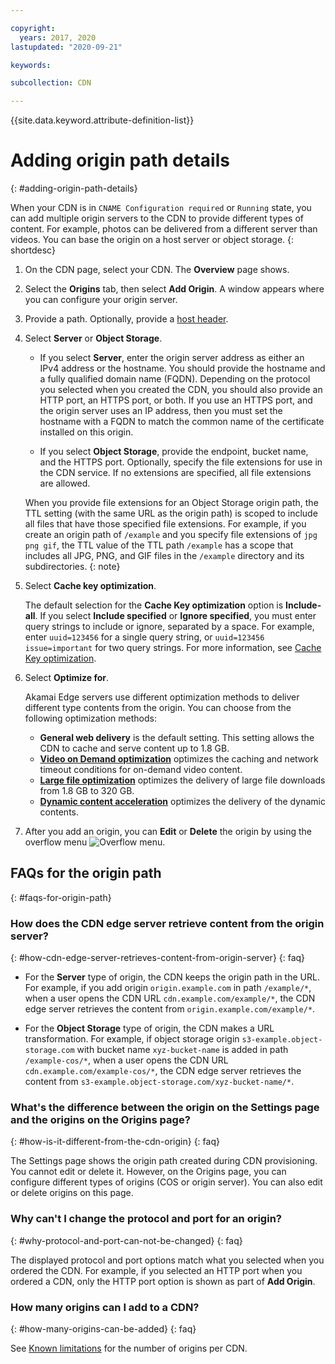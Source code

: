 ```yaml
---

copyright:
  years: 2017, 2020
lastupdated: "2020-09-21"

keywords:

subcollection: CDN

---
```


{{site.data.keyword.attribute-definition-list}}

# Adding origin path details
{: #adding-origin-path-details}

When your CDN is in `CNAME Configuration required` or `Running` state, you can add multiple origin servers to the CDN to provide different types of content. For example, photos can be delivered from a different server than videos. You can base the origin on a host server or object storage.
{: shortdesc}

1. On the CDN page, select your CDN. The **Overview** page shows.
2. Select the **Origins** tab, then select **Add Origin**. A window appears where you can configure your origin server.

3. Provide a path. Optionally, provide a [host header](/docs/CDN?topic=CDN-about-content-delivery-networks-cdn-#host-header-support).
4. Select **Server** or **Object Storage**.

   * If you select **Server**, enter the origin server address as either an IPv4 address or the hostname. You should provide the hostname and a fully qualified domain name (FQDN). Depending on the protocol you selected when you created the CDN, you should also provide an HTTP port, an HTTPS port, or both. If you use an HTTPS port, and the origin server uses an IP address, then you must set the hostname with a FQDN to match the common name of the certificate installed on this origin.

   * If you select **Object Storage**, provide the endpoint, bucket name, and the HTTPS port. Optionally, specify the file extensions for use in the CDN service. If no extensions are specified, all file extensions are allowed.

   When you provide file extensions for an Object Storage origin path, the TTL setting (with the same URL as the origin path) is scoped to include all files that have those specified file extensions. For example, if you create an origin path of `/example` and you specify file extensions of `jpg png gif`, the TTL value of the TTL path `/example` has a scope that includes all JPG, PNG, and GIF files in the `/example` directory and its subdirectories.
   {: note}

5. Select **Cache key optimization**.

   The default selection for the **Cache Key optimization** option is **Include-all**. If you select **Include specified** or **Ignore specified**, you must enter query strings to include or ignore, separated by a space. For example, enter `uuid=123456` for a single query string, or `uuid=123456 issue=important` for two query strings. For more information, see [Cache Key optimization](/docs/CDN?topic=CDN-about-content-delivery-networks-cdn-#cache-key-optimization).

6. Select **Optimize for**.

   Akamai Edge servers use different optimization methods to deliver different type contents from the origin. You can choose from the following optimization methods:

   * **General web delivery** is the default setting. This setting allows the CDN to cache and serve content up to 1.8 GB.
   * **[Video on Demand optimization](/docs/CDN?topic=CDN-about-content-delivery-networks-cdn-#video-on-demand)** optimizes the caching and network timeout conditions for on-demand video content.
   * **[Large file optimization](/docs/CDN?topic=CDN-about-content-delivery-networks-cdn-#large-file-optimization)** optimizes the delivery of large file downloads from 1.8 GB to 320 GB.
   * **[Dynamic content acceleration](/docs/CDN?topic=CDN-dynamic-content-acceleration)** optimizes the delivery of the dynamic contents.

7. After you add an origin, you can **Edit** or **Delete** the origin by using the overflow menu ![Overflow menu](images/overflow.png).

## FAQs for the origin path
{: #faqs-for-origin-path}

### How does the CDN edge server retrieve content from the origin server?
{: #how-cdn-edge-server-retrieves-content-from-origin-server}
{: faq}

* For the **Server** type of origin, the CDN keeps the origin path in the URL. For example, if you add origin `origin.example.com` in path `/example/*`, when a user opens the CDN URL `cdn.example.com/example/*`, the CDN edge server retrieves the content from `origin.example.com/example/*`.

* For the **Object Storage** type of origin, the CDN makes a URL transformation. For example, if object storage origin `s3-example.object-storage.com` with bucket name `xyz-bucket-name` is added in path `/example-cos/*`, when a user opens the CDN URL `cdn.example.com/example-cos/*`, the CDN edge server retrieves the content from `s3-example.object-storage.com/xyz-bucket-name/*`.

### What's the difference between the origin on the Settings page and the origins on the Origins page?
{: #how-is-it-different-from-the-cdn-origin}
{: faq}

The Settings page shows the origin path created during CDN provisioning. You cannot edit or delete it. However, on the Origins page, you can configure different types of origins (COS or origin server). You can also edit or delete origins on this page.

### Why can't I change the protocol and port for an origin?
{: #why-protocol-and-port-can-not-be-changed}
{: faq}

The displayed protocol and port options match what you selected when you ordered the CDN. For example, if you selected an HTTP port when you ordered a CDN, only the HTTP port option is shown as part of **Add Origin**.

### How many origins can I add to a CDN?
{: #how-many-origins-can-be-added}
{: faq}

See [Known limitations](/docs/CDN?topic=CDN-limits-and-maximum-values#is-there-a-limit-on-the-number-of-origin-and-ttl-entries) for the number of origins per CDN.
